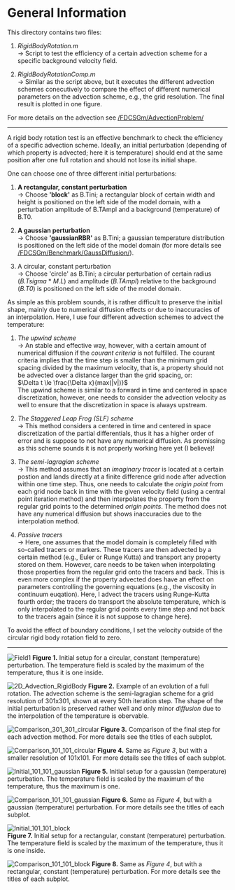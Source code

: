 # General Information

This directory contains two files: 

1. *RigidBodyRotation.m*<br>
    -> Script to test the efficiency of a certain advection scheme for a specific background velocity field.
   
2. *RigidBodyRotationComp.m*<br>
    -> Similar as the script above, but it executes the different advection schemes conecutively to compare the effect of different numerical parameters on the advection scheme, e.g., the grid resolution. The final result is plotted in one figure.

For more details on the advection see [/FDCSGm/AdvectionProblem/](https://github.com/LukasFuchs/FDCSGm/tree/main/AdvectionProblem)

-----------------------------------------------------------------

A rigid body rotation test is an effective benchmark to check the efficiency of a specific advection scheme. Ideally, an initial perturbation (depending of which property is advected; here it is temperature) should end at the same position after one full rotation and should not lose its initial shape. 

One can choose one of three different initial perturbations: 

1. **A rectangular, constant perturbation**<br>
    -> Choose **'block'** as B.Tini; a rectangular block of certain width and height is positioned on the left side of the model domain, with a perturbation amplitude of B.TAmpl and a background (temperature) of B.T0.<br>

2. **A gaussian perturbation**<br>
    -> Choose **'gaussianRBR'** as B.Tini; a gaussian temperature distribution is positioned on the left side of the model domain (for more details see [/FDCSGm/Benchmark/GaussDiffusion/](https://github.com/LukasFuchs/FDCSGm/tree/main/Benchmark/GaussDiffusion)). <br>

4. A circular, constant perturbation<br>
    -> Choose 'circle' as B.Tini; a circular perturbation of certain radius (*B.Tsigma* * *M.L*) and amplitude (*B.TAmpl*) relative to the background (*B.T0*) is positioned on the left side of the model domain.<br>

As simple as this problem sounds, it is rather difficult to preserve the initial shape, mainly due to numerical diffusion effects or due to inaccuracies of an interpolation. Here, I use four different advection schemes to advect the temperature: 

1. *The upwind scheme*<br>
    -> An stable and effective way, however, with a certain amount of numerical diffusion if the *courant criteria* is not fulfilled. The courant criteria implies that the time step is smaller than the minimum grid spacing divided by the maximum velocity, that is, a property should not be advected over a distance larger than the grid spacing, or:<br>
$\Delta t \le \frac{\Delta x}{max(|v|)}$<br>
The upwind scheme is similar to a forward in time and centered in space discretization, however, one needs to consider the advection velocity as well to ensure that the discretization in space is always upstream.<br>
   
2. *The Staggered Leap Frog (SLF) scheme*<br>
    -> This method considers a centered in time and centered in space discretization of the partial differentials, thus it has a higher order of error and is suppose to not have any numerical diffusion. As promissing as this scheme sounds it is not properly working here yet (I believe)!<br>
   
3. *The semi-lagragian scheme*<br>
    -> This method assumes that an *imaginary tracer* is located at a certain postion and lands directly at a finite difference grid node after advection within one time step. Thus, one needs to calculate the *origin point* from each grid node back in time with the given velocity field (using a central point iteration method) and then interpolates the property from the regular grid points to the determined *origin points*. The method does not have any numerical diffusion but shows inaccuracies due to the interpolation method.<br>
   
5. *Passive tracers*<br>
    -> Here, one assumes that the model domain is completely filled with so-called tracers or markers. These tracers are then advected by a certain method (e.g., Euler or Runge Kutta) and transport any property stored on them. However, care needs to be taken when interpolating those properties from the regular grid onto the tracers and back. This is even more complex if the property advected does have an effect on parameters controlling the governing equations (e.g., the viscosity in continuum euqation). Here, I advect the tracers using Runge-Kutta fourth order; the tracers do transport the absolute temperature, which is only interpolated to the regular grid points every time step and not back to the tracers again (since it is not suppose to change here).<br>

To avoid the effect of boundary conditions, I set the velocity outside of the circular rigid body rotation field to zero. 

----------------------------------------------------

![Field1](https://github.com/LukasFuchs/FDCSGm/assets/25866942/f632c6e3-2051-45d8-ae48-c62a40ac2242)
**Figure 1.** Initial setup for a circular, constant (temperature) perturbation. The temperature field is scaled by the maximum of the temperature, thus it is one inside. 

![2D_Advection_RigidBody](https://github.com/LukasFuchs/FDCSGm/assets/25866942/66ea8ad6-a277-4cd5-a91e-627f1b3f41fd)
**Figure 2.** Example of an evolution of a full rotation. The advection scheme is the semi-lagragian scheme for a grid resolution of 301x301, shown at every 50th iteration step. The shape of the initial perturbation is preserved rather well and only minor *diffusion* due to the interpolation of the temperature is obervable. 

![Comparison_301_301_circular](https://github.com/LukasFuchs/FDCSGm/assets/25866942/e3bea260-2b1c-4f4e-9da7-79cc429069f4)
**Figure 3.** Comparison of the final step for each advection method. For more details see the titles of each subplot. 

![Comparison_101_101_circular](https://github.com/LukasFuchs/FDCSGm/assets/25866942/ca206459-0f94-4500-8982-61b030ae71b8)
**Figure 4.** Same as *Figure 3*, but with a smaller resolution of 101x101. For more details see the titles of each subplot. 

![Initial_101_101_gaussian](https://github.com/LukasFuchs/FDCSGm/assets/25866942/c6b09e02-5ce4-4cd7-b9a6-fbd78cebf3a4)
**Figure 5.** Initial setup for a gaussian (temperature) perturbation. The temperature field is scaled by the maximum of the temperature, thus the maximum is one.

![Comparison_101_101_gaussian](https://github.com/LukasFuchs/FDCSGm/assets/25866942/c516f57b-4860-4a68-9e25-41e50a271d08)
**Figure 6.** Same as *Figure 4*, but with a gaussian (temperature) perturbation. For more details see the titles of each subplot. 

![Initial_101_101_block](https://github.com/LukasFuchs/FDCSGm/assets/25866942/3fe2ccf2-a341-4446-bca1-c274bf2b1c75) <br>
**Figure 7.** Initial setup for a rectangular, constant (temperature) perturbation. The temperature field is scaled by the maximum of the temperature, thus it is one inside.

![Comparison_101_101_block](https://github.com/LukasFuchs/FDCSGm/assets/25866942/2c1c431c-7b63-4f82-8a6b-34894afc8261)
**Figure 8.** Same as *Figure 4*, but with a rectangular, constant (temperature) perturbation. For more details see the titles of each subplot.






